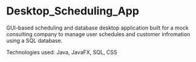 # Desktop_Scheduling_App
GUI-based scheduling and database desktop application built for a mock consulting company to manage user schedules and customer infromation using a SQL database. 

Technologies used: Java, JavaFX, SQL, CSS
